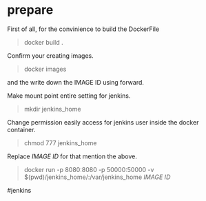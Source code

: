 # prepare

First of all, for the convinience to build the DockerFile
 
 >docker build .

Confirm your creating images.

>docker images

and the write down the IMAGE ID using forward.

Make mount point entire setting for jenkins.
>mkdir jenkins_home

Change permission easily access for jenkins user inside the docker container.

>chmod 777 jenkins_home

Replace *IMAGE ID* for that mention the above.

 >docker run -p 8080:8080 -p 50000:50000 -v $(pwd)/jenkins_home/:/var/jenkins_home *IMAGE ID*

#jenkins
